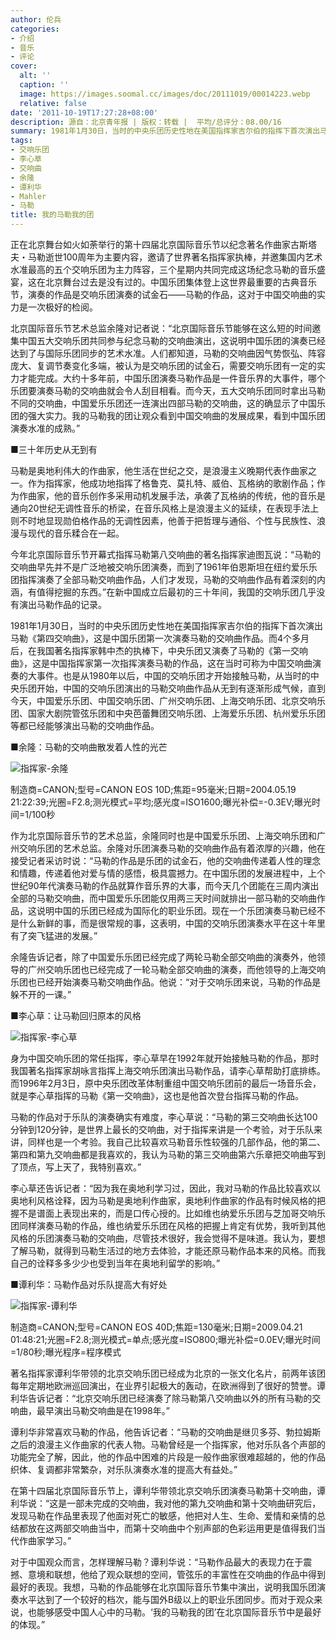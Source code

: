 ```yaml
---
author: 伦兵
categories:
- 介绍
- 音乐
- 评论
cover:
  alt: ''
  caption: ''
  image: https://images.soomal.cc/images/doc/20111019/00014223.webp
  relative: false
date: '2011-10-19T17:27:28+08:00'
description: 源自：北京青年报 | 版权：转载 |  平均/总评分：08.00/16
summary: 1981年1月30日，当时的中央乐团历史性地在美国指挥家吉尔伯的指挥下首次演出马勒《第四交响曲》，这是中国乐团第一次演奏马勒的交响曲作品。而4个多月后，在我国著名指挥家韩中杰的执棒下，中央乐团又演奏了马勒的《第一交响曲》，这是中国指挥家第一次指挥演奏马勒的作品，这在当时可称为中国交响曲演奏的大事件。也是从1980年以后，中国的交响乐团才开始接触马勒……
tags:
- 交响乐团
- 李心草
- 交响曲
- 余隆
- 谭利华
- Mahler
- 马勒
title: 我的马勒我的团
---
```


正在北京舞台如火如荼举行的第十四届北京国际音乐节以纪念著名作曲家古斯塔夫・马勒逝世100周年为主要内容，邀请了世界著名指挥家执棒，并邀集国内艺术水准最高的五个交响乐团为主力阵容，三个星期内共同完成这场纪念马勒的音乐盛宴，这在北京舞台过去是没有过的。中国乐团集体登上这世界最重要的古典音乐节，演奏的作品是交响乐团演奏的试金石――马勒的作品，这对于中国交响曲的实力是一次极好的检阅。

北京国际音乐节艺术总监余隆对记者说：“北京国际音乐节能够在这么短的时间邀集中国五大交响乐团共同参与纪念马勒的交响曲演出，这说明中国乐团的演奏已经达到了与国际乐团同步的艺术水准。人们都知道，马勒的交响曲因气势恢弘、阵容庞大、复调节奏变化多端，被认为是交响乐团的试金石，需要交响乐团有一定的实力才能完成。大约十多年前，中国乐团演奏马勒作品是一件音乐界的大事件，哪个乐团要演奏马勒的交响曲就会令人刮目相看。而今天，五大交响乐团同时拿出马勒不同的交响曲，中国爱乐乐团还一连演出四部马勒的交响曲，这的确显示了中国乐团的强大实力。我的马勒我的团让观众看到中国交响曲的发展成果，看到中国乐团演奏水准的成熟。”

■三十年历史从无到有

马勒是奥地利伟大的作曲家，他生活在世纪之交，是浪漫主义晚期代表作曲家之一。作为指挥家，他成功地指挥了格鲁克、莫扎特、威伯、瓦格纳的歌剧作品；作为作曲家，他的音乐创作多采用动机发展手法，承袭了瓦格纳的传统，他的音乐是通向20世纪无调性音乐的桥梁，在音乐风格上是浪漫主义的延续，在表现手法上则不时地显现勋伯格作品的无调性因素，他善于把哲理与通俗、个性与民族性、浪漫与现代的音乐糅合在一起。

今年北京国际音乐节开幕式指挥马勒第八交响曲的著名指挥家迪图瓦说：“马勒的交响曲早先并不是广泛地被交响乐团演奏，而到了1961年伯恩斯坦在纽约爱乐乐团指挥演奏了全部马勒交响曲作品，人们才发现，马勒的交响曲作品有着深刻的内涵，有值得挖掘的东西。”在新中国成立后最初的三十年间，我国的交响乐团几乎没有演出马勒作品的记录。

1981年1月30日，当时的中央乐团历史性地在美国指挥家吉尔伯的指挥下首次演出马勒《第四交响曲》，这是中国乐团第一次演奏马勒的交响曲作品。而4个多月后，在我国著名指挥家韩中杰的执棒下，中央乐团又演奏了马勒的《第一交响曲》，这是中国指挥家第一次指挥演奏马勒的作品，这在当时可称为中国交响曲演奏的大事件。也是从1980年以后，中国的交响乐团才开始接触马勒，从当时的中央乐团开始，中国的交响乐团演出的马勒交响曲作品从无到有逐渐形成气候，直到今天，中国爱乐乐团、中国交响乐团、广州交响乐团、上海交响乐团、北京交响乐团、国家大剧院管弦乐团和中央芭蕾舞团交响乐团、上海爱乐乐团、杭州爱乐乐团等都已经能够演出马勒的交响曲作品。

■余隆：马勒的交响曲散发着人性的光芒

![指挥家-余隆](https://images.soomal.cc/images/doc/20111019/00014223.webp)

制造商=CANON;型号=CANON EOS 10D;焦距=95毫米;日期=2004.05.19 21:22:39;光圈=F2.8;测光模式=平均;感光度=ISO1600;曝光补偿=-0.3EV;曝光时间=1/100秒



作为北京国际音乐节的艺术总监，余隆同时也是中国爱乐乐团、上海交响乐团和广州交响乐团的艺术总监。余隆对乐团演奏马勒的交响曲作品有着浓厚的兴趣，他在接受记者采访时说：“马勒的作品是乐团的试金石，他的交响曲传递着人性的理念和情趣，传递着他对爱与情的感悟，极具震撼力。在中国乐团的发展进程中，上个世纪90年代演奏马勒的作品就算作音乐界的大事，而今天几个团能在三周内演出全部的马勒交响曲，而中国爱乐乐团能仅用两三天时间就排出一部马勒的交响曲作品，这说明中国的乐团已经成为国际化的职业乐团。现在一个乐团演奏马勒已经不是什么新鲜的事，而是很常规的事，这表明，中国的交响乐团演奏水平在这十年里有了突飞猛进的发展。”

余隆告诉记者，除了中国爱乐乐团已经完成了两轮马勒全部交响曲的演奏外，他领导的广州交响乐团也已经完成了一轮马勒全部交响曲的演奏，而他领导的上海交响乐团也已经开始演奏马勒交响曲作品。他说：“对于交响乐团来说，马勒的作品是躲不开的一课。”

■李心草：让马勒回归原本的风格

![指挥家-李心草](https://images.soomal.cc/images/doc/20111019/00014224.webp)





身为中国交响乐团的常任指挥，李心草早在1992年就开始接触马勒的作品，那时我国著名指挥家胡咏言指挥上海交响乐团演出马勒作品，请李心草帮助打底排练。而1996年2月3日，原中央乐团改革体制重组中国交响乐团前的最后一场音乐会，就是李心草指挥的马勒《第一交响曲》，这也是他首次登台指挥马勒的作品。

马勒的作品对于乐队的演奏确实有难度，李心草说：“马勒的第三交响曲长达100分钟到120分钟，是世界上最长的交响曲，对于指挥来讲是一个考验，对于乐队来讲，同样也是一个考验。我自己比较喜欢马勒音乐性较强的几部作品，他的第二、第四和第九交响曲都是我喜欢的，我认为马勒的第三交响曲第六乐章把交响曲写到了顶点，写上天了，我特别喜欢。”

李心草还告诉记者：“因为我在奥地利学习过，因此，我对马勒的作品比较喜欢以奥地利风格诠释，因为马勒是奥地利作曲家，奥地利作曲家的作品有时候风格的把握不是谱面上表现出来的，而是口传心授的。比如维也纳爱乐乐团与芝加哥交响乐团同样演奏马勒的作品，维也纳爱乐乐团在风格的把握上肯定有优势，我听到其他风格的乐团演奏马勒的交响曲，尽管技术很好，我会觉得不是味道。我认为，要想了解马勒，就得到马勒生活过的地方去体验，才能还原马勒作品本来的风格。而我自己的诠释多多少少也受到当年在奥地利留学的影响。”

■谭利华：马勒作品对乐队提高大有好处

![指挥家-谭利华](https://images.soomal.cc/images/doc/20111019/00014225.webp)

制造商=CANON;型号=CANON EOS 40D;焦距=130毫米;日期=2009.04.21 01:48:21;光圈=F2.8;测光模式=单点;感光度=ISO800;曝光补偿=0.0EV;曝光时间=1/80秒;曝光程序=程序模式



著名指挥家谭利华带领的北京交响乐团已经成为北京的一张文化名片，前两年该团每年定期地欧洲巡回演出，在业界引起极大的轰动，在欧洲得到了很好的赞誉。谭利华告诉记者：“北京交响乐团已经演奏了除马勒第八交响曲以外的所有马勒的交响曲，最早演出马勒交响曲是在1998年。”

谭利华非常喜欢马勒的作品，他告诉记者：“马勒的交响曲是继贝多芬、勃拉姆斯之后的浪漫主义作曲家的代表人物。马勒曾经是一个指挥家，他对乐队各个声部的功能完全了解，因此，他的作品中困难的片段是一般作曲家很难超越的，他的作品织体、复调都非常繁杂，对乐队演奏水准的提高大有益处。”

在第十四届北京国际音乐节上，谭利华带领北京交响乐团演奏马勒第十交响曲，谭利华说：“这是一部未完成的交响曲，我对他的第九交响曲和第十交响曲研究后，发现马勒在作品里表现了他面对死亡的敏感，他把对人生、生命、爱情和亲情的总结都放在这两部交响曲当中，而第十交响曲中个别声部的色彩运用更是值得我们当代作曲家学习。”

对于中国观众而言，怎样理解马勒？谭利华说：“马勒作品最大的表现力在于震撼、意境和联想，他给了观众联想的空间，管弦乐的丰富性在交响曲的作品中得到最好的表现。我想，马勒的作品能够在北京国际音乐节集中演出，说明我国乐团演奏水平达到了一个较好的档次，能与国外B级以上的职业乐团同步。而对于观众来说，也能够感受中国人心中的马勒。‘我的马勒我的团’在北京国际音乐节中是最好的体现。”